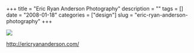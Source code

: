 +++
title = "Eric Ryan Anderson Photography"
description = ""
tags = []
date = "2008-01-18"
categories = ["design"]
slug = "eric-ryan-anderson-photography"
+++


 

  <div id="screens-thumbs" class="clearfix">
    <div class="txt-center" id="design-submission"><a href="http://ericryananderson.com/"><img id='bluga-thumbnail-1117' class='bluga-thumbnail large' src='http://media.konigi.com/bluga/
wt47f28211b6d97_0.jpg'/></a></div>  
  </div>   
<p><a href="http://ericryananderson.com/">http://ericryananderson.com/</a></p>




